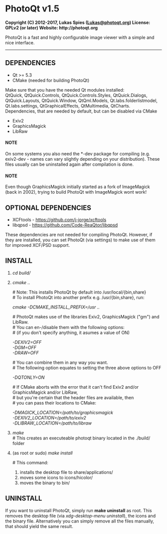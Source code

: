 # PhotoQt v1.5
__Copyright (C) 2012-2017, Lukas Spies (Lukas@photoqt.org)
License: GPLv2 (or later)
Website: http://photoqt.org__

PhotoQt is a fast and highly configurable image viewer with a simple and nice interface.

***************

## DEPENDENCIES

- Qt >= 5.3
- CMake (needed for building PhotoQt)

Make sure that you have the needed Qt modules installed:  
QtQuick, QtQuick.Controls, QtQuick.Controls.Styles, QtQuick.Dialogs, QtQuick.Layouts, QtQuick.Window, QtQml.Models, Qt.labs.folderlistmodel, Qt.labs.settings, QtGraphicalEffects, QtMultimedia, QtCharts.  
Dependencies, that are needed by default, but can be disabled via CMake

- Exiv2
- GraphicsMagick
- LibRaw

#### NOTE

On some systems you also need the *-dev package for compiling (e.g. exiv2-dev - names can vary slightly depending on your distribution). These files usually can be uninstalled again after compilation is done.

#### NOTE

Even though GraphicsMagick initially started as a fork of ImageMagick (back in 2002), trying to build PhotoQt with ImageMagick wont work!

## OPTIONAL DEPENDENCIES

- XCFtools - https://github.com/j-jorge/xcftools
- libqpsd - https://github.com/Code-ReaQtor/libqpsd

These dependencies are not needed for compiling PhotoQt. However, if they are installed, you can set PhotoQt (via settings) to make use of them for improved XCF/PSD support.

## INSTALL

1. _cd build/_

2. _cmake .._

	 \# Note: This installs PhotoQt by default into /usr/local/{bin,share}  
	 \# To install PhotoQt into another prefix e.g. /usr/{bin,share}, run:

    _cmake -DCMAKE\_INSTALL\_PREFIX=/usr .._

	 \# PhotoQt makes use of the libraries Exiv2, GraphicsMagick ("gm") and LibRaw.  
	 \# You can en-/disable them with the following options:  
	 \# (if you don't specify anything, it asumes a value of ON)

	 _-DEXIV2=OFF_  
	 _-DGM=OFF_  
	 _-DRAW=OFF_

	 \# You can combine them in any way you want.  
	 \# The following option equates to setting the three above options to OFF

	 _-DQTONLY=ON_

	 \# If CMake aborts with the error that it can't find Exiv2 and/or GraphicsMagick and/or LibRaw,  
	 \# but you're certain that the header files are available, then  
	 \# you can pass their locations to CMake:

	 _-DMAGICK_LOCATION=/path/to/graphicsmagick_  
     _-DEXIV2_LOCATION=/path/to/exiv2_  
     _-DLIBRAW_LOCATION=/path/to/libraw_

3. _make_  
	 \# This creates an executeable photoqt binary located in the ./build/ folder

4. (as root or sudo) _make install_

	 \# This command:  
	 1. installs the desktop file to share/applications/  
	 2. moves some icons to icons/hicolor/  
	 3. moves the binary to bin/

## UNINSTALL

If you want to uninstall PhotoQt, simply run __make uninstall__ as root. This removes the desktop file (via _xdg-desktop-menu uninstall_), the icons and the binary file. Alternatively you can simply remove all the files manually, that should yield the same result.
